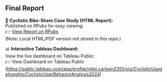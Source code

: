 ## Final Report

📝 **Cyclistic Bike-Share Case Study (HTML Report):**  
Published on RPubs for easy viewing:  
👉 [View Report on RPubs](https://rpubs.com/Nikki0686/1312027)  
(Note: Local HTML/PDF version not stored in this repo.)

📊 **Interactive Tableau Dashboard:**  
View the live dashboard on Tableau Public:  
👉 View Dashboard on Tableau Public
(https://public.tableau.com/app/profile/nikki.carlson2355/viz/CyclisticUsageInsights/CyclisticUserBehaviorAnalysis2024)
